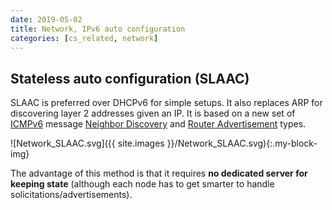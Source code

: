 ```yaml
---
date: 2019-05-02
title: Network, IPv6 auto configuration
categories: [cs_related, network]
---
```


## Stateless auto configuration (SLAAC)

SLAAC is preferred over DHCPv6 for simple setups. It also replaces ARP for discovering layer 2 addresses given an IP.
It is based on a new set of [ICMPv6][0] message [Neighbor Discovery][1] and [Router Advertisement][2] types.

![Network_SLAAC.svg]({{ site.images }}/Network_SLAAC.svg){:.my-block-img}

The advantage of this method is that it requires **no dedicated server for keeping state** (although each node has to get smarter to handle solicitations/advertisements).

[0]:https://tools.ietf.org/html/rfc4443
[1]:https://tools.ietf.org/html/rfc4861#section-4
[2]:https://tools.ietf.org/html/rfc6106#section-5
